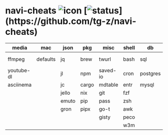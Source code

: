 # navi-cheats ![icon](https://user-images.githubusercontent.com/3226564/65362934-b4432500-dbdf-11e9-8f75-815fbc5cbf8f.png) [![status](https://travis-ci.com/tg-z/navi-cheats.svg?)](https://github.com/tg-z/navi-cheats)
| media      | mac      | json  | pkg   | misc     | shell | db       | network | iterm2     |
|------------|----------|-------|-------|----------|-------|----------|---------|------------|
| ffmpeg     | defaults | jq    | brew  | twurl    | bash  | sql      | curl    | python-api |
| youtube-dl |          | jl    | npm   | saved-io | cron  | postgres | http    | scripts    |
| asciinema  |          | jc    | cargo | mdtable  | entr  | mysql    | network | tmux       |
|            |          | jello | nix   | git      | fzf   |          | openssl |            |
|            |          | emuto | pip   | pass     | zsh   |          | rsync   |            |
|            |          | gron  | pipx  | go-t     | awk   |          | ssh     |            |
|            |          |       |       | gisty    | peco  |          | docker  |            |
|            |          |       |       |          | w3m   |          | wget    |            |
